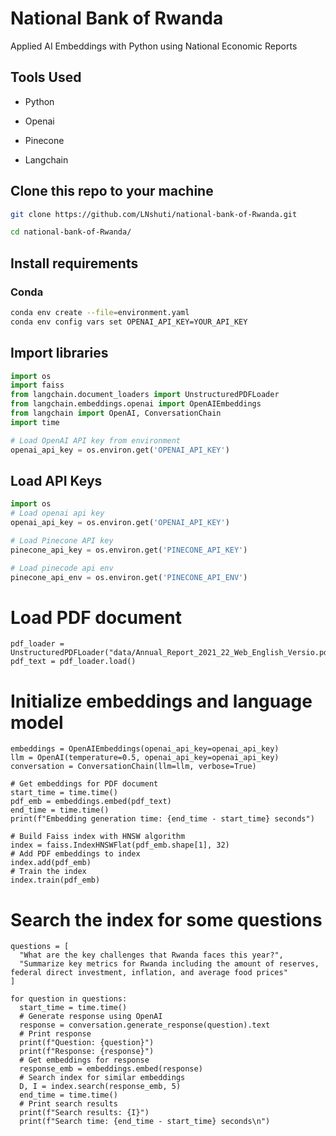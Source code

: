 # National Bank of Rwanda
Applied AI Embeddings with Python using National Economic Reports

## Tools Used 

* Python 

* Openai

* Pinecone

* Langchain

## Clone this repo to your machine

```bash 
git clone https://github.com/LNshuti/national-bank-of-Rwanda.git

cd national-bank-of-Rwanda/
```

## Install requirements 

### Conda
```bash 
conda env create --file=environment.yaml
conda env config vars set OPENAI_API_KEY=YOUR_API_KEY
```


## Import libraries

```python   
import os
import faiss
from langchain.document_loaders import UnstructuredPDFLoader
from langchain.embeddings.openai import OpenAIEmbeddings
from langchain import OpenAI, ConversationChain
import time

# Load OpenAI API key from environment
openai_api_key = os.environ.get('OPENAI_API_KEY')
```


## Load API Keys 
    
```python
import os 
# Load openai api key 
openai_api_key = os.environ.get('OPENAI_API_KEY')

# Load Pinecone API key 
pinecone_api_key = os.environ.get('PINECONE_API_KEY')

# Load pinecode api env 
pinecone_api_env = os.environ.get('PINECONE_API_ENV')
```

# Load PDF document

```{python}
pdf_loader = UnstructuredPDFLoader("data/Annual_Report_2021_22_Web_English_Versio.pdf")
pdf_text = pdf_loader.load()
```

# Initialize embeddings and language model
```{python}
embeddings = OpenAIEmbeddings(openai_api_key=openai_api_key)
llm = OpenAI(temperature=0.5, openai_api_key=openai_api_key)
conversation = ConversationChain(llm=llm, verbose=True)
```

```{r}
# Get embeddings for PDF document
start_time = time.time()
pdf_emb = embeddings.embed(pdf_text)
end_time = time.time()
print(f"Embedding generation time: {end_time - start_time} seconds")

# Build Faiss index with HNSW algorithm
index = faiss.IndexHNSWFlat(pdf_emb.shape[1], 32)
# Add PDF embeddings to index
index.add(pdf_emb)
# Train the index
index.train(pdf_emb)
```
# Search the index for some questions

```{python}
questions = [
  "What are the key challenges that Rwanda faces this year?",
  "Summarize key metrics for Rwanda including the amount of reserves, federal direct investment, inflation, and average food prices"
]

for question in questions:
  start_time = time.time()
  # Generate response using OpenAI
  response = conversation.generate_response(question).text
  # Print response
  print(f"Question: {question}")
  print(f"Response: {response}")
  # Get embeddings for response
  response_emb = embeddings.embed(response)
  # Search index for similar embeddings
  D, I = index.search(response_emb, 5)
  end_time = time.time()
  # Print search results
  print(f"Search results: {I}")
  print(f"Search time: {end_time - start_time} seconds\n")
```

